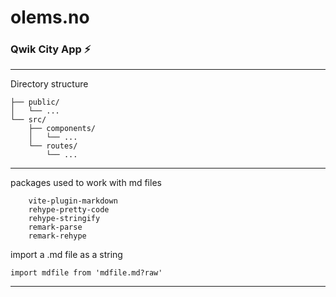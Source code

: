 # olems.no
### Qwik City App ⚡️
---



Directory structure
```
├── public/
│   └── ...
└── src/
    ├── components/
    │   └── ...
    └── routes/
        └── ...
```
___

packages used to work with md files

```
    vite-plugin-markdown
    rehype-pretty-code
    rehype-stringify
    remark-parse
    remark-rehype
```

import a .md file as a string

```
import mdfile from 'mdfile.md?raw'
```

---